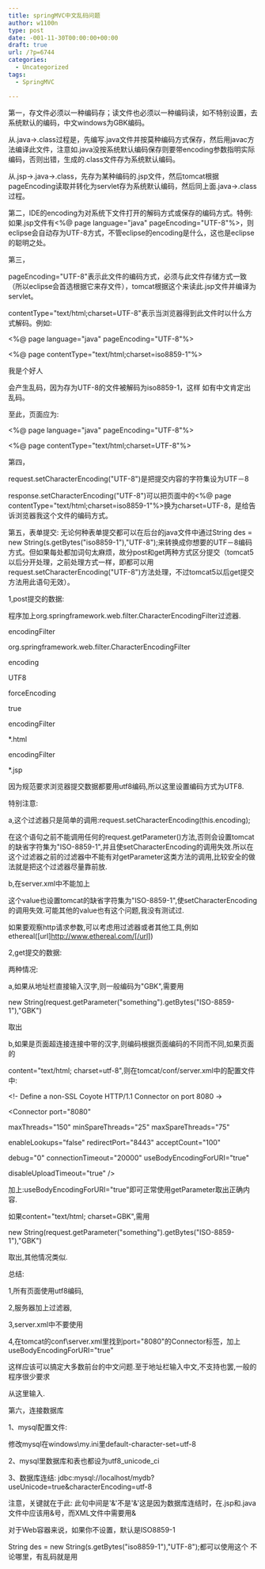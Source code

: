 ```yaml
---
title: springMVC中文乱码问题
author: w1100n
type: post
date: -001-11-30T00:00:00+00:00
draft: true
url: /?p=6744
categories:
  - Uncategorized
tags:
  - SpringMVC

---
```

第一，存文件必须以一种编码存；读文件也必须以一种编码读，如不特别设置，去系统默认的编码，中文windows为GBK编码。

从.java->.class过程是，先编写.java文件并按莫种编码方式保存，然后用javac方法编译此文件，注意如.java没按系统默认编码保存则要带encoding参数指明实际编码，否则出错，生成的.class文件存为系统默认编码。

从.jsp->.java->.class，先存为某种编码的.jsp文件，然后tomcat根据pageEncoding读取并转化为servlet存为系统默认编码，然后同上面.java->.class过程。

第二，IDE的encoding为对系统下文件打开的解码方式或保存的编码方式。特例: 如果.jsp文件有<%@ page language="java" pageEncoding="UTF-8"%>，则eclipse会自动存为UTF-8方式，不管eclipse的encoding是什么，这也是eclipse的聪明之处。

第三，
  
pageEncoding="UTF-8"表示此文件的编码方式，必须与此文件存储方式一致（所以eclipse会首选根据它来存文件），tomcat根据这个来读此.jsp文件并编译为servlet。
  
contentType="text/html;charset=UTF-8"表示当浏览器得到此文件时以什么方式解码。例如: 
  
<%@ page language="java" pageEncoding="UTF-8"%>
  
<%@ page contentType="text/html;charset=iso8859-1"%>
  
<html>
  
<head>
  
<title>test</title>
  
</head>
  
<body>
  
我是个好人
  
</body>
  
</html>
  
会产生乱码，因为存为UTF-8的文件被解码为iso8859-1，这样 如有中文肯定出乱码。

至此，页面应为: 
  
<%@ page language="java" pageEncoding="UTF-8"%>
  
<%@ page contentType="text/html;charset=UTF-8"%>
  
<html>
  
<head>
  
<title>中文问题</title>
  
<meta http-equiv="Content-Type" content="text/html; charset=UTF-8">
  
</head>
  
</html>

第四，
  
request.setCharacterEncoding("UTF-8")是把提交内容的字符集设为UTF－8
  
response.setCharacterEncoding("UTF-8")可以把页面中的<%@ page contentType="text/html;charset=iso8859-1"%>换为charset=UTF-8，是给告诉浏览器我这个文件的编码方式。

第五，表单提交: 无论何种表单提交都可以在后台的java文件中通过String des = new String(s.getBytes("iso8859-1"),"UTF-8");来转换成你想要的UTF－8编码方式。但如果每处都加词句太麻烦，故分post和get两种方式区分提交（tomcat5以后分开处理，之前处理方式一样，即都可以用request.setCharacterEncoding("UTF-8")方法处理，不过tomcat5以后get提交方法用此语句无效）。
  
1,post提交的数据:
  
程序加上org.springframework.web.filter.CharacterEncodingFilter过滤器.
  
<filter>
  
<filter-name>encodingFilter</filter-name>
  
<filter-class>org.springframework.web.filter.CharacterEncodingFilter</filter-class>
  
<init-param>
  
<param-name>encoding</param-name>
  
<param-value>UTF8</param-value>
  
</init-param>
  
<init-param>
  
<param-name>forceEncoding</param-name>
  
<param-value>true</param-value>
  
</init-param>
  
</filter>

<filter-mapping>
  
<filter-name>encodingFilter</filter-name>
  
<url-pattern>*.html</url-pattern>
  
</filter-mapping>
  
<filter-mapping>
  
<filter-name>encodingFilter</filter-name>
  
<url-pattern>*.jsp</url-pattern>
  
</filter-mapping>

因为规范要求浏览器提交数据都要用utf8编码,所以这里设置编码方式为UTF8.

特别注意:
  
a,这个过滤器只是简单的调用:request.setCharacterEncoding(this.encoding);
  
在这个语句之前不能调用任何的request.getParameter()方法,否则会设置tomcat的缺省字符集为"ISO-8859-1",并且使setCharacterEncoding的调用失效.所以在这个过滤器之前的过滤器中不能有对getParameter这类方法的调用,比较安全的做法就是把这个过滤器尽量靠前放.
  
b,在server.xml中不能加上<Valve className="org.apache.catalina.valves.RequestDumperValve"/>
  
这个value也设置tomcat的缺省字符集为"ISO-8859-1",使setCharacterEncoding的调用失效.可能其他的value也有这个问题,我没有测试过.
  
如果要观察http请求参数,可以考虑用过滤器或者其他工具,例如ethereal([url]http://www.ethereal.com/[/url])

2,get提交的数据:
  
两种情况:
  
a,如果从地址栏直接输入汉字,则一般编码为"GBK",需要用
  
new String(request.getParameter("something").getBytes("ISO-8859-1"),"GBK")
  
取出
  
b,如果是页面超连接连接中带的汉字,则编码根据页面编码的不同而不同,如果页面的
  
content="text/html; charset=utf-8",则在tomcat/conf/server.xml中的配置文件中:
  
<!- Define a non-SSL Coyote HTTP/1.1 Connector on port 8080 ->
  
<Connector port="8080"
  
maxThreads="150" minSpareThreads="25" maxSpareThreads="75"
  
enableLookups="false" redirectPort="8443" acceptCount="100"
  
debug="0" connectionTimeout="20000" useBodyEncodingForURI="true"
  
disableUploadTimeout="true" />

加上:useBodyEncodingForURI="true"即可正常使用getParameter取出正确内容.
  
如果content="text/html; charset=GBK",需用
  
new String(request.getParameter("something").getBytes("ISO-8859-1"),"GBK")
  
取出,其他情况类似.

总结:
  
1,所有页面使用utf8编码,
  
2,服务器加上过滤器,
  
3,server.xml中不要使用
  
<Valve className="org.apache.catalina.valves.RequestDumperValve"/>
  
4,在tomcat的conf\server.xml里找到port="8080"的Connector标签，加上useBodyEncodingForURI="true"
  
这样应该可以搞定大多数前台的中文问题.至于地址栏输入中文,不支持也罢,一般的程序很少要求
  
从这里输入.

第六，连接数据库

1、mysql配置文件: 
  
修改mysql在windows\my.ini里default-character-set=utf-8

2、mysql里数据库和表也都设为utf8_unicode_ci

3、数据库连结: jdbc:mysql://localhost/mydb?useUnicode=true&characterEncoding=utf-8
  
注意，关键就在于此: 此句中间是'&'不是'&'这是因为数据库连结时，在.jsp和.java文件中应该用&号，而XML文件中需要用&

对于Web容器来说，如果你不设置，默认是ISO8859-1
  
String des = new String(s.getBytes("iso8859-1"),"UTF-8");都可以使用这个 不论哪里，有乱码就是用